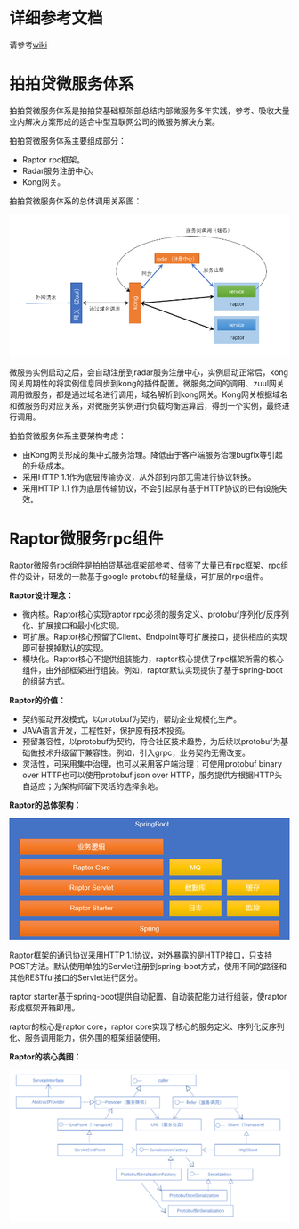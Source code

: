 # 详细参考文档
请参考[wiki](http://git.ppdaicorp.com/foundation-framework/raptor/wikis/home)

# 拍拍贷微服务体系

拍拍贷微服务体系是拍拍贷基础框架部总结内部微服务多年实践，参考、吸收大量业内解决方案形成的适合中型互联网公司的微服务解决方案。

拍拍贷微服务体系主要组成部分：
- Raptor rpc框架。
- Radar服务注册中心。
- Kong网关。

拍拍贷微服务体系的总体调用关系图：

![](docs/wiki/assets/readme-1.png)

微服务实例启动之后，会自动注册到radar服务注册中心，实例启动正常后，kong网关周期性的将实例信息同步到kong的插件配置。微服务之间的调用、zuul网关调用微服务，都是通过域名进行调用，域名解析到kong网关。Kong网关根据域名和微服务的对应关系，对微服务实例进行负载均衡运算后，得到一个实例，最终进行调用。

拍拍贷微服务体系主要架构考虑：
- 由Kong网关形成的集中式服务治理。降低由于客户端服务治理bugfix等引起的升级成本。
- 采用HTTP 1.1作为底层传输协议，从外部到内部无需进行协议转换。
- 采用HTTP 1.1 作为底层传输协议，不会引起原有基于HTTP协议的已有设施失效。

# Raptor微服务rpc组件

Raptor微服务rpc组件是拍拍贷基础框架部参考、借鉴了大量已有rpc框架、rpc组件的设计，研发的一款基于google protobuf的轻量级，可扩展的rpc组件。

**Raptor设计理念：**
- 微内核。Raptor核心实现raptor rpc必须的服务定义、protobuf序列化/反序列化、扩展接口和最小化实现。
- 可扩展。Raptor核心预留了Client、Endpoint等可扩展接口，提供相应的实现即可替换掉默认的实现。
- 模块化。Raptor核心不提供组装能力，raptor核心提供了rpc框架所需的核心组件，由外部框架进行组装。例如，raptor默认实现提供了基于spring-boot的组装方式。

**Raptor的价值：**
- 契约驱动开发模式，以protobuf为契约，帮助企业规模化生产。
- JAVA语言开发，工程性好，保护原有技术投资。
- 预留兼容性，以protobuf为契约，符合社区技术趋势，为后续以protobuf为基础做技术升级留下兼容性。例如，引入grpc，业务契约无需改变。
- 灵活性，可采用集中治理，也可以采用客户端治理；可使用protobuf binary over HTTP也可以使用protobuf json over HTTP，服务提供方根据HTTP头自适应；为架构师留下灵活的选择余地。

**Raptor的总体架构：**

![](docs/wiki/assets/readme-2.png)

Raptor框架的通讯协议采用HTTP 1.1协议，对外暴露的是HTTP接口，只支持POST方法。默认使用单独的Servlet注册到spring-boot方式，使用不同的路径和其他RESTful接口的Servlet进行区分。

raptor starter基于spring-boot提供自动配置、自动装配能力进行组装，使raptor形成框架开箱即用。

raptor的核心是raptor core，raptor core实现了核心的服务定义、序列化反序列化、服务调用能力，供外围的框架组装使用。

**Raptor的核心类图：**

![](docs/wiki/assets/readme-3.png)
